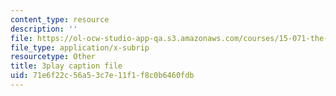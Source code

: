 ```yaml
---
content_type: resource
description: ''
file: https://ol-ocw-studio-app-qa.s3.amazonaws.com/courses/15-071-the-analytics-edge-spring-2017/71e6f22c56a53c7e11f1f8c0b6460fdb_f-EN4QySwAs.srt
file_type: application/x-subrip
resourcetype: Other
title: 3play caption file
uid: 71e6f22c-56a5-3c7e-11f1-f8c0b6460fdb
---
```


